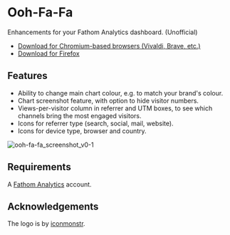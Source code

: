 # Ooh-Fa-Fa
Enhancements for your Fathom Analytics dashboard. (Unofficial)

* [Download for Chromium-based browsers (Vivaldi, Brave, etc.)](https://chrome.google.com/webstore/detail/ooh-fa-fa/kgcicoafpgpdacefjciadhbppiladlkm)
* [Download for Firefox](https://addons.mozilla.org/firefox/addon/ooh-fa-fa/)

## Features

* Ability to change main chart colour, e.g. to match your brand's colour.
* Chart screenshot feature, with option to hide visitor numbers.
* Views-per-visitor column in referrer and UTM boxes, to see which channels bring the most engaged visitors.
* Icons for referrer type (search, social, mail, website).
* Icons for device type, browser and country.

![ooh-fa-fa_screenshot_v0-1](https://user-images.githubusercontent.com/94173/221326504-ec3ecfe2-0f29-4152-b1d2-f9e2d5fd6a65.png)

## Requirements

A [Fathom Analytics](https://usefathom.com/) account.

## Acknowledgements

The logo is by [iconmonstr](https://iconmonstr.com/).
